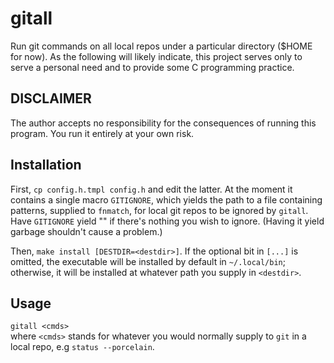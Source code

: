# gitall
Run git commands on all local repos under a particular directory ($HOME for 
now). As the following will likely indicate, this project serves only to 
serve a personal need and to provide some C programming practice.

## DISCLAIMER
The author accepts no responsibility for the consequences of running this 
program. You run it entirely at your own risk.

## Installation
First, `cp config.h.tmpl config.h` and edit the latter. At the moment it 
contains a single macro `GITIGNORE`, which yields the path to a file 
containing patterns, supplied to `fnmatch`, for local git repos to be 
ignored by `gitall`. Have `GITIGNORE` yield "" if there's nothing you wish 
to ignore. (Having it yield garbage shouldn't cause a problem.)

Then, `make install [DESTDIR=<destdir>]`. If the optional bit in `[...]` is 
omitted, the executable will be installed by default in `~/.local/bin`; 
otherwise, it will be installed at whatever path you supply in `<destdir>`.

## Usage
`gitall <cmds>`\
where `<cmds>` stands for whatever you would normally supply to `git` in a 
local repo, e.g `status --porcelain`.
